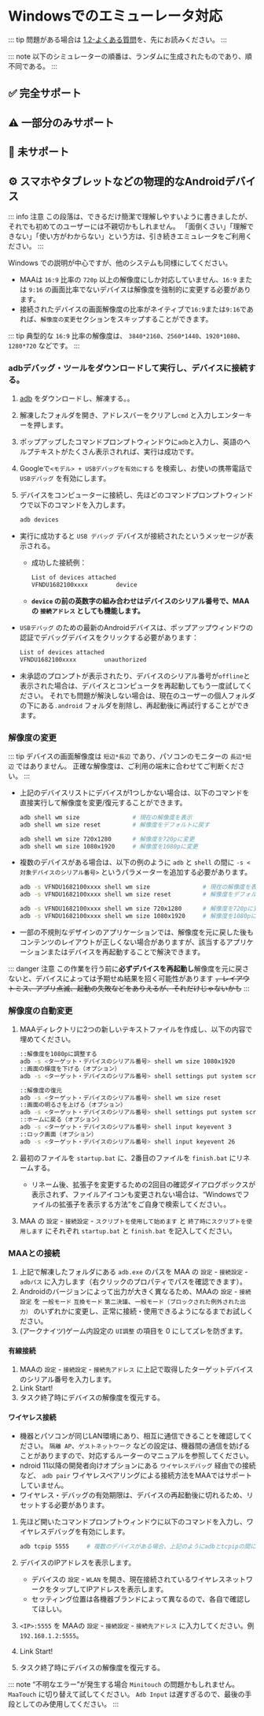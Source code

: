 # Windowsでのエミューレータ対応
::: tip
問題がある場合は [1.2-よくある質問](1.2-よくある質問.md)を、先にお読みください。
:::

::: note
以下のシミュレーターの順番は、ランダムに生成されたものであり、順不同である。
:::


<script setup>
import MarkdownIt from 'markdown-it'
import MarkdownItAnchor from 'markdown-it-anchor'

const shuffleArray = (array) => {
    for (let i = array.length - 1; i > 0; i--) {
        const j = Math.floor(Math.random() * (i + 1));
        [array[i], array[j]] = [array[j], array[i]];
    }
    return array;
}

const fullySupport = shuffleArray([
`
### ✅ [Bluestacks-CN 5](https://www.bluestacks.cn/)
サポートされています。エミュレーターの \`設定\` - \`エンジン設定\` で \`ADB接続を許可する\`をチェックする必要があります。
`,
`
### ✅ [Bluestacks 5](https://www.bluestacks.com/tw/index.html)（おすすめ👍）

サポートされています。エミュレーターの \`設定\` - \`上位設定\` で \`Android Debug Bridge\`をONにする必要があります。

- ネットワーク環境が悪い場合は [オフラインパッケージ](https://support.bluestacks.com/hc/zh-tw/articles/4402611273485-BlueStacks-5-%E9%9B%A2%E7%B7%9A%E5%AE%89%E8%A3%9D%E7%A8%8B%E5%BC%8F)をダウンロードしてください；
- dbポート番号が不規則に変化し続け、起動するたびに同じでない場合は、お使いのコンピュータが[Hyper-V](https://support.bluestacks.com/hc/zh-tw/articles/4415238471053-BlueStacks-5-%E6%94%AF%E6%8F%B4-Hyper-V-%E7%9A%84-Windows-10-%E5%92%8C-11-%E4%B8%8A%E7%9A%84%E9%9B%BB%E8%85%A6%E8%A6%8F%E6%A0%BC%E9%9C%80%E6%B1%82)を有効にしている可能性があります，
    このような状況に対して、MAAはポート番号を自動的に取得する小さなバックドアを提供しています。 [よくある質問](1.2-よくある質問.md#blue-stackエミュレータが起動するたびにポート番号が異なるhyper-v)を参照してください。
`,
`
### ✅ [NOX](https://www.yeshen.com/)

サポートされています。
`,
`
### ✅ [NOX Android 9](https://www.yeshen.com/)

サポートされています。
`,
`
### ✅ [Nemu](https://www.xyaz.cn/)

サポートはされていますが、あまり使用されていません。
`,
`
### ✅ [AVD](https://developer.android.com/studio/run/managing-avds)

サポートされています。
`,
`
### ✅ [MuMu 模拟器 12](https://mumu.163.com/)（おすすめ👍）

サポートされています。

- “終了時にエミュレータを終了する”機能に異常が発生する場合がありますので、その場合はMuMu公式までご連絡ください；
- バージョン3.5.4以上のMuMu 12をお使いの方は、MuMu 12の設定-その他で、「バックグラウンドでハングアップしている間キープアライブ」機能が無効になっていることをご確認ください。（参照[公式アナウンス](https://mumu.163.com/help/20230802/35047_1102450.html)）；
- 複数のインスタンスを開くには、MuMu 12 Multiple OpenerのADBボタンから対応するインスタンスのポート情報を確認し、MAA設定-接続設定の接続アドレスのポート番号を対応するポートに変更する必要があります。
`,
])

const particallySupport = shuffleArray([
`
### ⚠️ [MuMu 6](https://mumu.163.com/)

サポートされていますが・・・：
- minitouch, maatouch などの効率的なモードを使用する場合は MAA設定 - 接続設定 ，\`ADB強制置き換え\`，が必要になります；
- adbパスとアドレスを自動的に取得するには、管理者権限でMAAを開く必要があります（MuMu Player自体が管理者によって開始される必要があるため）；
- “終了時にエミュレータを終了する“機能をサポートするため、MAAは管理者権限で実行する必要があります。；
- MuMu 6のデフォルトの変な解像度を使うのはお勧めしません \`1280x720\`, \`1920x1080\`, \`2560x1440\` 等を使用してください；
- MuMu 6の複数起動は同じadbポートを使うので、MuMu 6の複数起動には対応していません。
`,
`
### ⚠️ [LD Player](https://www.ldmnq.com/)

サポートされています。

- **LD Player 9 バージョン9.0.37以上；LD Player 5はバージョン5.0.44以上の使用を推奨します；**
- minitouch, maatouch などの効率的なモードを使用する場合は MAA設定 - 接続設定 ，\`ADB強制置き換え\`，が必要になります。
`,
`
### ⚠️ [Win11 WSA](https://learn.microsoft.com/ja-jp/windows/android/wsa/)

なんとか使えるレベルです。

- [カスタム接続](1.1-詳細説明.html#カスタム接続) を使用する必要があります；
- WSA 2204 以降（バージョン番号はサブシステム設定の \`バージョン\` の中にあります），接続設定は \`一般モード\`を利用します；
- WSA 2203 あるいは旧版（バージョン番号はサブシステム設定の上にあります），接続設定は \`古いバージョンの WSA\`を利用します；
- このソフトウェアは 720p 以上の解像度しかサポートしていないので \`16:9\` の比率に、できるだけウインドウサイズを近づけてください。（ディスプレイのサイズが 16:9 であれば， \`F11\` で直接フルスクリーンにできます）；
- アークナイツが前面ウインドウにあることを確認し、同時に他のAndroidアプリを前面で起動していないか確認してください。そうでない場合、ゲームが一時停止したり、正しく認識されない可能性があります。；
- WSAのスクリーンショットは白い画面で撮影されることが多く、認識に異常が生じるため、使用は推奨されません。
`,
])

const notSupport = shuffleArray([
`
### 🚫 MuMu Androidアシスタント（Nebula Engine）

adbポートが開いていないのでサポートしていません。
`,
`
### 🚫 テンセントエミュレーター（GameLoop）

adbポートが開いていないのでサポートしていません。
`,
`
### 🚫 [Google Play Games Beta](https://play.google.com/googleplaygames)

サポートされていません。[消費者クライアント](https://developer.android.com/games/playgames/pg-emulator?hl=zh-cn#installing-game-consumer) は adb ポートを開きません。
`、
])

const md = (new MarkdownIt()).use(MarkdownItAnchor, { permalink: MarkdownItAnchor.permalink.linkInsideHeader()})

const fullySupportHtml = md.render(fullySupport.join(''))
const partiallySupportHtml = md.render(particallySupport.join(''))
const notSupportHtml = md.render(notSupport.join(''))

</script>

## ✅ 完全サポート

<ClientOnly><div v-html="fullySupportHtml"></div></ClientOnly>

## ⚠️ 一部分のみサポート

<ClientOnly><div v-html="partiallySupportHtml"></div></ClientOnly>

## 🚫 未サポート

<ClientOnly><div v-html="notSupportHtml"></div></ClientOnly>

## ⚙️ スマホやタブレットなどの物理的な**Android**デバイス

::: info 注意
この段落は、できるだけ簡潔で理解しやすいように書きましたが、それでも初めてのユーザーには不親切かもしれません。 「面倒くさい」「理解できない」「使い方がわからない」という方は、引き続きエミュレータをご利用ください。
:::

Windows での説明が中心ですが、他のシステムも同様にしてください。

- MAAは `16:9` 比率の `720p` 以上の解像度にしか対応していません、`16:9` または `9:16` の画面比率でないデバイスは解像度を強制的に変更する必要があります。
- 接続されたデバイスの画面解像度の比率がネイティブで`16:9`または`9:16`であれば、`解像度の変更`セクションをスキップすることができます。

::: tip
典型的な `16:9` 比率の解像度は、 `3840*2160`、`2560*1440`、`1920*1080`、`1280*720` などです。
:::

### adbデバッグ・ツールをダウンロードして実行し、デバイスに接続する。

1. [adb](https://dl.google.com/android/repository/platform-tools-latest-windows.zip) をダウンロードし、解凍する。。
2. 解凍したフォルダを開き、アドレスバーをクリアし`cmd` と入力しエンターキーを押します。
3. ポップアップしたコマンドプロンプトウィンドウに`adb`と入力し、英語のヘルプテキストがたくさん表示されれば、実行は成功です。
4. Googleで`<モデル> + USBデバッグを有効にする` を検索し、お使いの携帯電話で `USBデバッグ` を有効にします。
5. デバイスをコンピューターに接続し、先ほどのコマンドプロンプトウィンドウで以下のコマンドを入力します。

    ```bash
    adb devices
    ```

- 実行に成功すると `USB デバッグ` デバイスが接続されたというメッセージが表示される。

  - 成功した接続例：

      ```bash
      List of devices attached
      VFNDU1682100xxxx        device
      ```

  - **`device` の前の英数字の組み合わせはデバイスのシリアル番号で、MAAの `接続アドレス` としても機能します。**

- `USBデバッグ` のための最新のAndroidデバイスは、ポップアップウィンドウの認証でデバッグデバイスをクリックする必要があります：

    ```bash
    List of devices attached
    VFNDU1682100xxxx        unauthorized
    ```

- 未承認のプロンプトが表示されたり、デバイスのシリアル番号が`offline`と表示された場合は、デバイスとコンピュータを再起動してもう一度試してください。 それでも問題が解決しない場合は、現在のユーザーの個人フォルダの下にある`.android` フォルダを削除し、再起動後に再試行することができます。

### 解像度の変更

::: tip
デバイスの画面解像度は `短辺*長辺` であり、パソコンのモニターの `長辺*短辺` ではありません。 正確な解像度は、ご利用の端末に合わせてご判断ください。
:::

- 上記のデバイスリストにデバイスが1つしかない場合は、以下のコマンドを直接実行して解像度を変更/復元することができます。

    ```bash
    adb shell wm size               # 現在の解像度を表示
    adb shell wm size reset         # 解像度をデフォルトに戻す
    
    adb shell wm size 720x1280      # 解像度を720pに変更
    adb shell wm size 1080x1920     # 解像度を1080pに変更
    ```

- 複数のデバイスがある場合は、以下の例のように `adb` と `shell` の間に `-s <対象デバイスのシリアル番号>` というパラメーターを追加する必要があります。

    ```bash
    adb -s VFNDU1682100xxxx shell wm size               # 現在の解像度を表示
    adb -s VFNDU1682100xxxx shell wm size reset         # 解像度をデフォルトに戻す
    
    adb -s VFNDU1682100xxxx shell wm size 720x1280      # 解像度を720pに変更
    adb -s VFNDU1682100xxxx shell wm size 1080x1920     # 解像度を1080pに変更
    ```

- 一部の不規則なデザインのアプリケーションでは、解像度を元に戻した後もコンテンツのレイアウトが正しくない場合がありますが、該当するアプリケーションまたはデバイスを再起動することで解決できます。

::: danger 注意
この作業を行う前に**必ずデバイスを再起動し**解像度を元に戻さないと、デバイスによっては予期せぬ結果を招く可能性があります ~~，レイアウトミス、アプリ点滅、起動の失敗などをありえるが、それだけじゃないかも~~ 
:::

### 解像度の自動変更

1. MAAディレクトリに2つの新しいテキストファイルを作成し、以下の内容で埋めてください。

    ```bash
    ::解像度を1080pに調整する
    adb -s <ターゲット・デバイスのシリアル番号> shell wm size 1080x1920
    ::画面の輝度を下げる（オプション）
    adb -s <ターゲット・デバイスのシリアル番号> shell settings put system screen_brightness 1 
    ```

    ```bash
    ::解像度の復元
    adb -s <ターゲット・デバイスのシリアル番号> shell wm size reset
    ::画面の明るさを上げる（オプション）
    adb -s <ターゲット・デバイスのシリアル番号> shell settings put system screen_brightness 20
    ::ホームに戻る（オプション）
    adb -s <ターゲット・デバイスのシリアル番号> shell input keyevent 3
    ::ロック画面（オプション）
    adb -s <ターゲット・デバイスのシリアル番号> shell input keyevent 26
    ```

2. 最初のファイルを `startup.bat` に、2番目のファイルを `finish.bat` にリネームする。

    - リネーム後、拡張子を変更するための2回目の確認ダイアログボックスが表示されず、ファイルアイコンも変更されない場合は、“Windowsでファイルの拡張子を表示する方法“をご自身で検索してください。。

3. MAA の `設定` - `接続設定` - `スクリプトを使用して始めます` と `終了時にスクリプトを使用します` にそれぞれ `startup.bat` と `finish.bat` を記入してください。

### MAAとの接続

1. 上記で解凍したフォルダにある `adb.exe` のパスを MAA の `設定` - `接続設定` - `adbパス` に入力します（右クリックのプロパティでパスを確認できます）。
2. Androidのバージョンによって出力が大きく異なるため、MAAの `設定` - `接続設定` を `一般モード` `互換モード` `第二決議`、`一般モード（ブロックされた例外された出力）` のいずれかに変更し、正常に接続・使用できるようになるまでお試しください。
3. (アークナイツ)ゲーム内設定の `UI調整` の項目を 0 にしてズレを防ぎます。

#### 有線接続

1. MAAの `設定` - `接続設定` - `接続先アドレス` に上記で取得したターゲットデバイスのシリアル番号を入力します。
2. Link Start!
3. タスク終了時にデバイスの解像度を復元する。

#### ワイヤレス接続

- 機器とパソコンが同じLAN環境にあり、相互に通信できることを確認してください。 `隔離 AP`、`ゲストネットワーク` などの設定は、機器間の通信を妨げることがありますので、対応するルーターのマニュアルを参照してください。
- ndroid 11以降の開発者向けオプションにある `ワイヤレスデバッグ` 経由での接続など、 `adb pair` ワイヤレスペアリングによる接続方法をMAAではサポートしていません。
- ワイヤレス・デバッグの有効期限は、デバイスの再起動後に切れるため、リセットする必要があります。

1. 先ほど開いたコマンドプロンプトウィンドウに以下のコマンドを入力し、ワイヤレスデバッグを有効にします。

    ```bash
    adb tcpip 5555     # 複数のデバイスがある場合、上記のようにadbとtcpipの間にパラメータを追加することができます
    ```

2. デバイスのIPアドレスを表示します。

    - デバイスの `設定` - `WLAN` を開き、現在接続されているワイヤレスネットワークをタップしてIPアドレスを表示します。
    - セッティング位置は各機器ブランドによって異なるので、各自で確認してほしい。

3. `<IP>:5555` を MAAの `設定` - `接続設定` - `接続先アドレス` に入力してください。例 `192.168.1.2:5555`。
4. Link Start!
5. タスク終了時にデバイスの解像度を復元する。

::: note
“不明なエラー”が発生する場合 `Minitouch` の問題かもしれません。 `MaaTouch` に切り替えて試してください。 `Adb Input` は遅すぎるので、最後の手段としてのみ使用してください。
::: 
